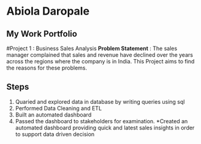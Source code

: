 # Abiola Daropale
## My Work Portfolio
#Project 1 : Business Sales Analysis
**Problem Statement** : The sales manager complained that sales and revenue have declined over the years across the regions where the company is in India. This Project aims to find the reasons for these problems.
## Steps
1. Quaried and explored data in database by writing queries using sql
2. Performed Data Cleaning and ETL
3. Built an automated dashboard
4. Passed the dashboard to stakeholders for examination.
*Created an automated dashboard providing quick and latest sales insights in order to support data driven decision
